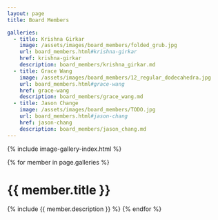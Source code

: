 ```yaml
---
layout: page
title: Board Members

galleries:
  - title: Krishna Girkar
    image: /assets/images/board_members/folded_grub.jpg
    url: board_members.html#krishna-girkar
    href: krishna-girkar
    description: board_members/krishna_girkar.md
  - title: Grace Wang
    image: /assets/images/board_members/12_regular_dodecahedra.jpg
    url: board_members.html#grace-wang
    href: grace-wang
    description: board_members/grace_wang.md
  - title: Jason Change
    image: /assets/images/board_members/TODO.jpg
    url: board_members.html#jason-chang
    href: jason-chang
    description: board_members/jason_chang.md
---
```


{% include image-gallery-index.html %}

{% for member in page.galleries %}
  <h1 id="{{ member.href }}">{{ member.title }}</h1>
  {% include {{ member.description }} %}
{% endfor %}
